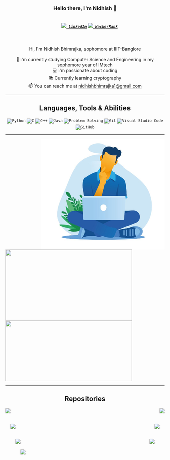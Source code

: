 <h3 align="center">Hello there, I'm Nidhish 👋</h3>
<h5 align="center">
  <code>
    <a href="https://www.linkedin.com/in/nidhish-bhimrajka-09295a198/" title="LinkedIn Profile"><img width="22" src="https://github.com/zumrudu-anka/zumrudu-anka/blob/master/images/linkedin.svg"> LinkedIn</a></code>
  <code><a href="https://www.hackerrank.com/nidhishbhimrajk1" title="HackerRank Profile"><img width="22" src="https://github.com/zumrudu-anka/zumrudu-anka/blob/master/images/hackerrank.png"> HackerRank</a></code>
</h5>
<br>
<p align="center">
  Hi, I'm Nidhish Bhimrajka, sophomore at IIIT-Banglore
  <br>
  <br>
  🔬 I'm currently studying Computer Science and Engineering in my sophomore year of IMtech
  <br>
  💻 I'm passionate about coding
  <br>
  📚 Currently learning cryptography
  <br>
  📫 You can reach me at <a href="mailto: nidhishbhimrajka1@gmail.com">nidhishbhimrajka1@gmail.com</a>
</p>

<hr>

<h2 align="center">Languages, Tools & Abilities</h2>

<p align="center">
  <code><img title="Python" height="25" src="https://github.com/zumrudu-anka/zumrudu-anka/blob/master/images/python-original.svg"></code>
  <code><img title="C" height="25" src="https://github.com/zumrudu-anka/zumrudu-anka/blob/master/images/c.svg"></code>
  <code><img title="C++" height="25" src="https://github.com/zumrudu-anka/zumrudu-anka/blob/master/images/cpp.svg"></code>
  <code><img title="Java" height="25" src="https://github.com/zumrudu-anka/zumrudu-anka/blob/master/images/java-original.svg"></code>
  <code><img title="Problem Solving" height="25" src="https://github.com/zumrudu-anka/zumrudu-anka/blob/master/images/problemSolving.png"></code>
  <code><img title="Git" height="25" src="https://github.com/zumrudu-anka/zumrudu-anka/blob/master/images/git-original.svg"></code>
  <code><img title="Visual Studio Code" height="25" src="https://github.com/zumrudu-anka/zumrudu-anka/blob/master/images/vscode.png"></code>
  <code><img title="GitHub" height="25" src="https://github.com/zumrudu-anka/zumrudu-anka/blob/master/images/github.svg"></code>
</p>

<hr>

<img align="right" height=350 width="auto" src="image.JPG" />
<p align=left>
  <a href="https://github.com/nidh-ish">
    <img height=225 width="400em" align="center" src="https://github-readme-stats.vercel.app/api?username=nidh-ish&show_icons=true&theme=gotham"></a>
  <a href="https://github.com/nidh-ish">
    <img height=190 width="400em" align="center" src="https://github-readme-stats.vercel.app/api/top-langs/?username=nidh-ish&title_color=2aa889&text_color=99d1ce&icon_color=2bbc8a&bg_color=0c1014&langs_count=8&layout=compact" /> </a>
</p>

<hr>

<h2 align="center">Repositories</h2>

<p width="100%" align="center">
  <a align="left" href="https://github.com/nidh-ish/C_assignments" title="C_assignments"><img align="left" height="115" src="https://github-readme-stats.vercel.app/api/pin/?username=nidh-ish&repo=C_assignments&theme=gotham"></a><a align="right" href="https://github.com/nidh-ish/hello-world" title="hello-world"><img align="right" height="115" src="https://github-readme-stats.vercel.app/api/pin/?username=nidh-ish&repo=hello-world&theme=gotham"></a>
</p>
<br><br>
<p width="100%" align="center">
  <a align="left" href="https://github.com/nidh-ish/Bus_Ticketing_System" title="Bus_Ticketing_System"><img align="left" height="115" src="https://github-readme-stats.vercel.app/api/pin/?username=nidh-ish&repo=Bus_Ticketing_System&theme=gotham"></a><a align="right" href="https://github.com/nidh-ish/Socket_Programming" title="Socket_Programming"><img align="right" height="115" src="https://github-readme-stats.vercel.app/api/pin/?username=nidh-ish&repo=Socket_Programming&theme=gotham"></a>
</p>
<br><br>
<p width="100%" align="center">
  <a align="left" href="https://github.com/nidh-ish/IAS_Computer" title="IAS_Computer"><img align="left" height="115" src="https://github-readme-stats.vercel.app/api/pin/?username=nidh-ish&repo=IAS_Computer&theme=gotham"></a><a align="right" href="https://github.com/nidh-ish/Caches" title="Caches"><img align="right" height="115" src="https://github-readme-stats.vercel.app/api/pin/?username=nidh-ish&repo=Caches&theme=gotham"></a>
</p>
<br><br>
<a align="left" href="https://github.com/nidh-ish/Transport_System" title="Transport_System"><img align="left" height="115" src="https://github-readme-stats.vercel.app/api/pin/?username=nidh-ish&repo=Transport_System&theme=gotham"></a>
</p>
<br><br>
